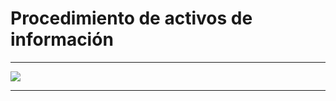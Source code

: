 # Procedimiento de activos de información

* * *

![ ](procedimiento_activos_informacion.png)

* * *
